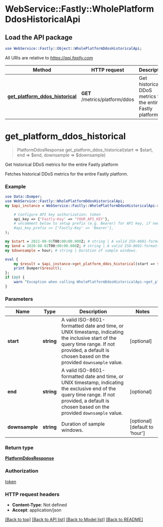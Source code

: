 # WebService::Fastly::WholePlatformDdosHistoricalApi

## Load the API package
```perl
use WebService::Fastly::Object::WholePlatformDdosHistoricalApi;
```

All URIs are relative to *https://api.fastly.com*

Method | HTTP request | Description
------------- | ------------- | -------------
[**get_platform_ddos_historical**](WholePlatformDdosHistoricalApi.md#get_platform_ddos_historical) | **GET** /metrics/platform/ddos | Get historical DDoS metrics for the entire Fastly platform


# **get_platform_ddos_historical**
> PlatformDdosResponse get_platform_ddos_historical(start => $start, end => $end, downsample => $downsample)

Get historical DDoS metrics for the entire Fastly platform

Fetches historical DDoS metrics for the entire Fastly platform.

### Example
```perl
use Data::Dumper;
use WebService::Fastly::WholePlatformDdosHistoricalApi;
my $api_instance = WebService::Fastly::WholePlatformDdosHistoricalApi->new(

    # Configure API key authorization: token
    api_key => {'Fastly-Key' => 'YOUR_API_KEY'},
    # uncomment below to setup prefix (e.g. Bearer) for API key, if needed
    #api_key_prefix => {'Fastly-Key' => 'Bearer'},
);

my $start = 2021-08-01T00:00:00.000Z; # string | A valid ISO-8601-formatted date and time, or UNIX timestamp, indicating the inclusive start of the query time range. If not provided, a default is chosen based on the provided `downsample` value.
my $end = 2020-08-02T00:00:00.000Z; # string | A valid ISO-8601-formatted date and time, or UNIX timestamp, indicating the exclusive end of the query time range. If not provided, a default is chosen based on the provided `downsample` value.
my $downsample = hour; # string | Duration of sample windows.

eval {
    my $result = $api_instance->get_platform_ddos_historical(start => $start, end => $end, downsample => $downsample);
    print Dumper($result);
};
if ($@) {
    warn "Exception when calling WholePlatformDdosHistoricalApi->get_platform_ddos_historical: $@\n";
}
```

### Parameters

Name | Type | Description  | Notes
------------- | ------------- | ------------- | -------------
 **start** | **string**| A valid ISO-8601-formatted date and time, or UNIX timestamp, indicating the inclusive start of the query time range. If not provided, a default is chosen based on the provided `downsample` value. | [optional] 
 **end** | **string**| A valid ISO-8601-formatted date and time, or UNIX timestamp, indicating the exclusive end of the query time range. If not provided, a default is chosen based on the provided `downsample` value. | [optional] 
 **downsample** | **string**| Duration of sample windows. | [optional] [default to &#39;hour&#39;]

### Return type

[**PlatformDdosResponse**](PlatformDdosResponse.md)

### Authorization

[token](../README.md#token)

### HTTP request headers

 - **Content-Type**: Not defined
 - **Accept**: application/json

[[Back to top]](#) [[Back to API list]](../README.md#documentation-for-api-endpoints) [[Back to Model list]](../README.md#documentation-for-models) [[Back to README]](../README.md)

